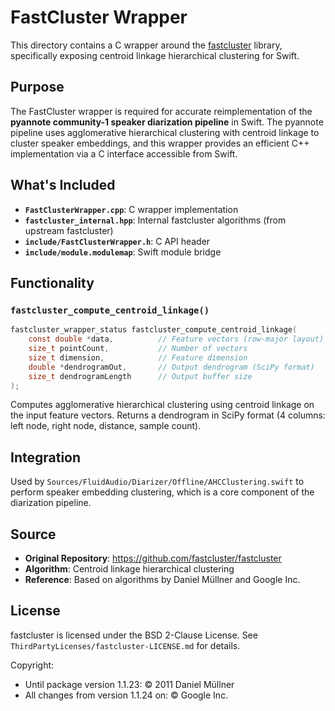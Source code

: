 # FastCluster Wrapper

This directory contains a C wrapper around the [fastcluster](https://github.com/fastcluster/fastcluster) library, specifically exposing centroid linkage hierarchical clustering for Swift.

## Purpose

The FastCluster wrapper is required for accurate reimplementation of the **pyannote community-1 speaker diarization pipeline** in Swift. The pyannote pipeline uses agglomerative hierarchical clustering with centroid linkage to cluster speaker embeddings, and this wrapper provides an efficient C++ implementation via a C interface accessible from Swift.

## What's Included

- **`FastClusterWrapper.cpp`**: C wrapper implementation
- **`fastcluster_internal.hpp`**: Internal fastcluster algorithms (from upstream fastcluster)
- **`include/FastClusterWrapper.h`**: C API header
- **`include/module.modulemap`**: Swift module bridge

## Functionality

### `fastcluster_compute_centroid_linkage()`

```c
fastcluster_wrapper_status fastcluster_compute_centroid_linkage(
    const double *data,          // Feature vectors (row-major layout)
    size_t pointCount,           // Number of vectors
    size_t dimension,            // Feature dimension
    double *dendrogramOut,       // Output dendrogram (SciPy format)
    size_t dendrogramLength      // Output buffer size
);
```

Computes agglomerative hierarchical clustering using centroid linkage on the input feature vectors. Returns a dendrogram in SciPy format (4 columns: left node, right node, distance, sample count).

## Integration

Used by `Sources/FluidAudio/Diarizer/Offline/AHCClustering.swift` to perform speaker embedding clustering, which is a core component of the diarization pipeline.

## Source

- **Original Repository**: https://github.com/fastcluster/fastcluster
- **Algorithm**: Centroid linkage hierarchical clustering
- **Reference**: Based on algorithms by Daniel Müllner and Google Inc.

## License

fastcluster is licensed under the BSD 2-Clause License. See `ThirdPartyLicenses/fastcluster-LICENSE.md` for details.

Copyright:
- Until package version 1.1.23: © 2011 Daniel Müllner
- All changes from version 1.1.24 on: © Google Inc.
